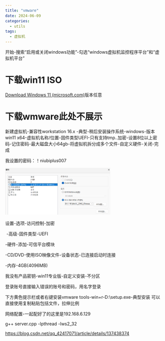 ```yaml
---
title: "vmware"
date: 2024-06-09
categories:
  - utils
tags:
  - 虚拟机
---
```


开始-搜索“启用或关闭windows功能”-勾选“windows虚拟机监控程序平台”和“虚拟机平台”

# 下载win11 ISO

[Download Windows 11 (microsoft.com)](https://www.microsoft.com/zh-cn/software-download/windows11)版本任意

# 下载wmware此处不展示

新建虚拟机-兼容性workstation 16.x -典型-稍后安装操作系统-windows-版本 win11 x64-虚拟机名称/位置-固件类型UEFI-只有支持tmp..加密-设置8位以上密码-记住密码-最大磁盘大小64gb-将虚拟机拆分成多个文件-自定义硬件-关闭-完成

我设置的密码：！niubiplus007

<img src="./images/VMware win11.assets/image-20240527095329828-1737030898720-143-1737030907387-146.png" alt="image-20240527095329828" style="zoom:33%;" />

设置-选项-访问控制-加密

​        -高级-固件类型-UEFI

   -硬件-添加-可信平台模块

   -CD/DVD-使用ISO映像文件-设备状态-已连接启动时连接

   -内存-4GB(4096MB)



我没有产品密钥-win11专业版-自定义安装-不分区

登录账号直接输入错误的账号和密码，用名字登录



下方黄色提示栏或者右键安装vmware tools-win+r-D:\setup.exe-典型安装 可以直接使用复制粘贴包括文件，拉伸比例



网络配置-一起配好了的这里是192.168.6.129



g++ server.cpp -lpthread -lws2_32

https://blog.csdn.net/qq_42417071/article/details/137438374
